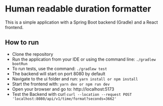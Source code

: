 # Human readable duration formatter

This is a simple application with a Spring Boot backend (Gradle) and a React frontend.

## How to run
- Clone the repository
- Run the application from your IDE or using the command line:
```./gradlew bootRun```
- To run tests, use the command:
```./gradlew test```
- The backend will start on port 8080 by default
- Navigate to the ui folder and run:
```yarn install or npm install```
- Start the frontend with:
```yarn dev or npm run dev```
- Open your browser and go to: http://localhost:5173
- Test the Backend with curl
```curl --location --request POST 'localhost:8080/api/v1/time/format?seconds=3662'```

